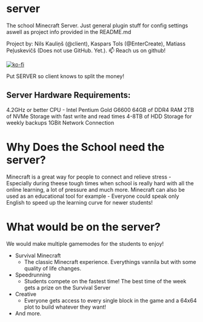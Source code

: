 # server

The school Minecraft Server.
Just general plugin stuff for config settings aswell as project info provided in the README.md

Project by: Nils Kauliņš (@client), Kaspars Tols (@EnterCreate), Matiass Peļuskevičš (Does not use GitHub. Yet.).
📫 Reach us on github! 

[![ko-fi](https://www.ko-fi.com/img/githubbutton_sm.svg)](https://ko-fi.com/Q5Q12WY9S)

Put SERVER so client knows to split the money!

## Server Hardware Requirements:
4.2GHz or better CPU - Intel Pentium Gold G6600
64GB of DDR4 RAM
2TB of NVMe Storage with fast write and read times
4-8TB of HDD Storage for weekly backups
1GBit Network Connection

# Why Does the School need the server?
Minecraft is a great way for people to connect and relieve stress - Especially during theese tough times when school is really hard with all the online learning, a lot of pressure and much more. Minecraft can also be used as an educational tool for example - Everyone could speak only English to speed up the learning curve for newer students!

# What would be on the server?
We would make multiple gamemodes for the students to enjoy!
* Survival Minecraft
  * The classic Minecraft experience. Everythings vannila but with some quality of life changes.
* Speedrunning
  * Students compete on the fastest time! The best time of the week gets a prize on the Survival Server
* Creative
  * Everyone gets access to every single block in the game and a 64x64 plot to build whatever they want!
* And more.

